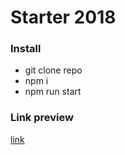 # Starter 2018

### Install

* git clone repo
* npm i
* npm run start

### Link preview

[link](vivifytask-cssgrid.surge.sh)